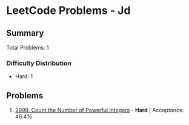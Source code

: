 # LeetCode Problems - Jd

## Summary
Total Problems: 1

### Difficulty Distribution

- Hard: 1

## Problems

1. [2999. Count the Number of Powerful Integers](https://leetcode.com/problems/count-the-number-of-powerful-integers/) - **Hard** | Acceptance: 46.4%